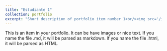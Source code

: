 ```yaml
---
title: "Estudiante 1"
collection: portfolio
excerpt: "Short description of portfolio item number 1<br/><img src='/images/500x300.png'>"
---
```


This is an item in your portfolio. It can be have images or nice text. If you name the file .md, it will be parsed as markdown. If you name the file .html, it will be parsed as HTML. 

